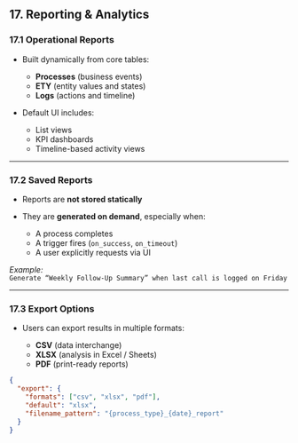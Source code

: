## 17. Reporting & Analytics

### 17.1 Operational Reports  
- Built dynamically from core tables:
   
    - **Processes** (business events)  
    - **ETY** (entity values and states)  
    - **Logs** (actions and timeline)
 
- Default UI includes:
   
    - List views  
    - KPI dashboards  
    - Timeline-based activity views  

---

### 17.2 Saved Reports  
- Reports are **not stored statically**  
- They are **generated on demand**, especially when:
   
    - A process completes  
    - A trigger fires (`on_success`, `on_timeout`)  
    - A user explicitly requests via UI

_Example:_  
`Generate “Weekly Follow-Up Summary” when last call is logged on Friday`

---

### 17.3 Export Options  
- Users can export results in multiple formats:
  
    - **CSV** (data interchange)  
    - **XLSX** (analysis in Excel / Sheets)  
    - **PDF** (print-ready reports)

```json
{
  "export": {
    "formats": ["csv", "xlsx", "pdf"],
    "default": "xlsx",
    "filename_pattern": "{process_type}_{date}_report"
  }
}
```
